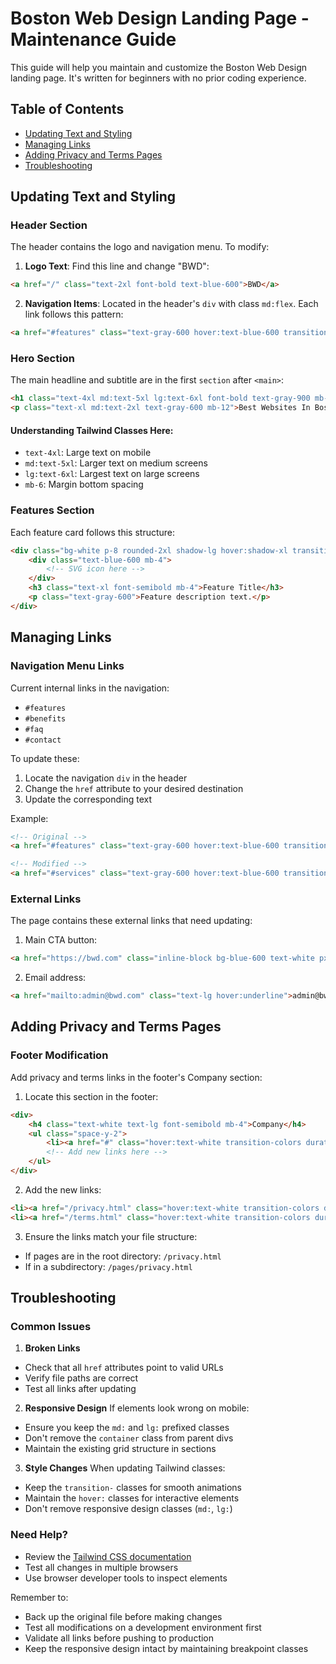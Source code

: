 # Boston Web Design Landing Page - Maintenance Guide

This guide will help you maintain and customize the Boston Web Design landing page. It's written for beginners with no prior coding experience.

## Table of Contents
- [Updating Text and Styling](#updating-text-and-styling)
- [Managing Links](#managing-links)
- [Adding Privacy and Terms Pages](#adding-privacy-and-terms-pages)
- [Troubleshooting](#troubleshooting)

## Updating Text and Styling

### Header Section
The header contains the logo and navigation menu. To modify:

1. **Logo Text**: Find this line and change "BWD":
```html
<a href="/" class="text-2xl font-bold text-blue-600">BWD</a>
```

2. **Navigation Items**: Located in the header's `div` with class `md:flex`. Each link follows this pattern:
```html
<a href="#features" class="text-gray-600 hover:text-blue-600 transition-colors duration-300">Features</a>
```

### Hero Section
The main headline and subtitle are in the first `section` after `<main>`:

```html
<h1 class="text-4xl md:text-5xl lg:text-6xl font-bold text-gray-900 mb-6">Boston Web Design</h1>
<p class="text-xl md:text-2xl text-gray-600 mb-12">Best Websites In Boston</p>
```

#### Understanding Tailwind Classes Here:
- `text-4xl`: Large text on mobile
- `md:text-5xl`: Larger text on medium screens
- `lg:text-6xl`: Largest text on large screens
- `mb-6`: Margin bottom spacing

### Features Section
Each feature card follows this structure:
```html
<div class="bg-white p-8 rounded-2xl shadow-lg hover:shadow-xl transition-shadow duration-300">
    <div class="text-blue-600 mb-4">
        <!-- SVG icon here -->
    </div>
    <h3 class="text-xl font-semibold mb-4">Feature Title</h3>
    <p class="text-gray-600">Feature description text.</p>
</div>
```

## Managing Links

### Navigation Menu Links
Current internal links in the navigation:
- `#features`
- `#benefits`
- `#faq`
- `#contact`

To update these:
1. Locate the navigation `div` in the header
2. Change the `href` attribute to your desired destination
3. Update the corresponding text

Example:
```html
<!-- Original -->
<a href="#features" class="text-gray-600 hover:text-blue-600 transition-colors duration-300">Features</a>

<!-- Modified -->
<a href="#services" class="text-gray-600 hover:text-blue-600 transition-colors duration-300">Services</a>
```

### External Links
The page contains these external links that need updating:
1. Main CTA button:
```html
<a href="https://bwd.com" class="inline-block bg-blue-600 text-white px-8 py-4 rounded-lg">Get Started Today</a>
```

2. Email address:
```html
<a href="mailto:admin@bwd.com" class="text-lg hover:underline">admin@bwd.com</a>
```

## Adding Privacy and Terms Pages

### Footer Modification
Add privacy and terms links in the footer's Company section:

1. Locate this section in the footer:
```html
<div>
    <h4 class="text-white text-lg font-semibold mb-4">Company</h4>
    <ul class="space-y-2">
        <li><a href="#" class="hover:text-white transition-colors duration-300">About</a></li>
        <!-- Add new links here -->
    </ul>
</div>
```

2. Add the new links:
```html
<li><a href="/privacy.html" class="hover:text-white transition-colors duration-300">Privacy Policy</a></li>
<li><a href="/terms.html" class="hover:text-white transition-colors duration-300">Terms of Service</a></li>
```

3. Ensure the links match your file structure:
- If pages are in the root directory: `/privacy.html`
- If in a subdirectory: `/pages/privacy.html`

## Troubleshooting

### Common Issues

1. **Broken Links**
- Check that all `href` attributes point to valid URLs
- Verify file paths are correct
- Test all links after updating

2. **Responsive Design**
If elements look wrong on mobile:
- Ensure you keep the `md:` and `lg:` prefixed classes
- Don't remove the `container` class from parent divs
- Maintain the existing grid structure in sections

3. **Style Changes**
When updating Tailwind classes:
- Keep the `transition-` classes for smooth animations
- Maintain the `hover:` classes for interactive elements
- Don't remove responsive design classes (`md:`, `lg:`)

### Need Help?
- Review the [Tailwind CSS documentation](https://tailwindcss.com/docs)
- Test all changes in multiple browsers
- Use browser developer tools to inspect elements

Remember to:
- Back up the original file before making changes
- Test all modifications on a development environment first
- Validate all links before pushing to production
- Keep the responsive design intact by maintaining breakpoint classes